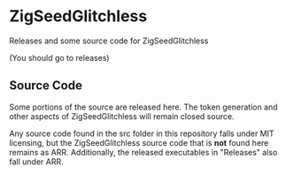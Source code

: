 # ZigSeedGlitchless

Releases and some source code for ZigSeedGlitchless

(You should go to releases)

## Source Code

Some portions of the source are released here. The token generation and other aspects of ZigSeedGlitchless will remain closed source.

Any source code found in the src folder in this repository falls under MIT licensing, but the ZigSeedGlitchless source code that is **not** found here remains as ARR. Additionally, the released executables in "Releases" also fall under ARR.
